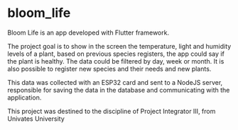 # bloom_life

Bloom Life is an app developed with Flutter framework.

The project goal is to show in the screen the temperature, light and humidity levels of a plant, based on previous species registers, the app could say if the plant is healthy. The data could be filtered by day, week or month. It is also possible to register new species and their needs and new plants.

This data was collected with an ESP32 card and sent to a NodeJS server, responsible for saving the data in the database and communicating with the application.

This project was destined to the discipline of Project Integrator III, from Univates University
